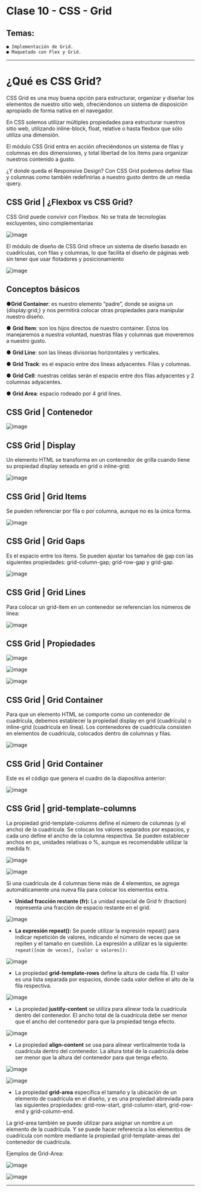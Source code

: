 # Clase 10 - CSS -  Grid

## Temas:

```
● Implementación de Grid.
● Maquetado con Flex y Grid.
```

---

# ¿Qué es CSS Grid?

CSS Grid es una muy buena opción para estructurar, organizar y diseñar los elementos de nuestro sitio web, ofreciéndonos un sistema de disposición apropiado de forma nativa en el navegador.

En CSS solemos utilizar múltiples propiedades para estructurar nuestros sitio web,
utilizando inline-block, float, relative o hasta flexbox que sólo utiliza una
dimensión.

El módulo CSS Grid entra en acción ofreciéndonos un sistema de filas y columnas en
dos dimensiones, y total libertad de los ítems para organizar nuestros contenido a
gusto.

¿Y donde queda el Responsive Design? Con CSS Grid podemos definir filas y
columnas como también redefinirlas a nuestro gusto dentro de un media query.

## CSS Grid | ¿Flexbox vs CSS Grid?

CSS Grid puede convivir con Flexbox. No se trata de tecnologías excluyentes,
sino complementarias

![image](https://github.com/eugenia1984/CodoACodo-FS-Java/assets/72580574/ad3c5079-eeb9-4c97-b7f9-20e6d3b7fff0)

El módulo de diseño de CSS Grid ofrece un sistema de diseño basado en
cuadrículas, con filas y columnas, lo que facilita el diseño de páginas web sin
tener que usar flotadores y posicionamiento

![image](https://github.com/eugenia1984/CodoACodo-FS-Java/assets/72580574/abca0b48-7ff3-4dcb-9dd3-6fbf84d76d52)

## Conceptos básicos

●**Grid Container**: es nuestro elemento “padre”, donde se asigna un
{display:grid;} y nos permitirá colocar otras propiedades para manipular
nuestro diseño.

● **Grid Item**: son los hijos directos de nuestro container. Estos los
manejaremos a nuestra voluntad, nuestras filas y columnas que
moveremos a nuestro gusto.

● **Grid Line**: son las líneas divisorias horizontales y verticales.

● **Grid Track**: es el espacio entre dos líneas adyacentes. Filas y columnas.

● **Grid Cell**: nuestras celdas serán el espacio entre dos filas adyacentes y 2
columnas adyacentes.

● **Grid Area**: espacio rodeado por 4 grid lines.

## CSS Grid | Contenedor

![image](https://github.com/eugenia1984/CodoACodo-FS-Java/assets/72580574/75a31999-af82-4f32-93cd-72f451ad4e9c)

## CSS Grid | Display

Un elemento HTML se transforma en un contenedor de grilla cuando tiene
su propiedad display seteada en grid o inline-grid:

![image](https://github.com/eugenia1984/CodoACodo-FS-Java/assets/72580574/66e73d42-c128-47ae-8a8c-956b0dc489ad)

## CSS Grid | Grid Items

Se pueden referenciar por fila o por columna, aunque no es la única forma.

![image](https://github.com/eugenia1984/CodoACodo-FS-Java/assets/72580574/9c780665-60f8-4fe0-ae03-cdd0a50166a1)

## CSS Grid | Grid Gaps

Es el espacio entre los ítems. Se pueden ajustar los tamaños de gap con las
siguientes propiedades: grid-column-gap; grid-row-gap y grid-gap.

![image](https://github.com/eugenia1984/CodoACodo-FS-Java/assets/72580574/781f5dc1-cb9d-4e64-89cf-17ab7fe2e701)

## CSS Grid | Grid Lines

Para colocar un grid-ítem en un contenedor se referencian los números de
línea:

![image](https://github.com/eugenia1984/CodoACodo-FS-Java/assets/72580574/3608e3d1-f463-4784-8cd0-a9f9d0c2993c)

## CSS Grid | Propiedades

![image](https://github.com/eugenia1984/CodoACodo-FS-Java/assets/72580574/4be2b525-afb2-4e2e-9475-9c02720f8a36)

![image](https://github.com/eugenia1984/CodoACodo-FS-Java/assets/72580574/9976c88b-5338-4e6f-82aa-d6ebb626395c)

![image](https://github.com/eugenia1984/CodoACodo-FS-Java/assets/72580574/3cd33e0b-4991-4efd-b959-22057029f0d7)

## CSS Grid | Grid Container

Para que un elemento HTML se comporte como un contenedor de
cuadrícula, debemos establecer la propiedad display en grid (cuadrícula) o
inline-grid (cuadrícula en línea). Los contenedores de cuadrícula consisten
en elementos de cuadrícula, colocados dentro de columnas y filas.

![image](https://github.com/eugenia1984/CodoACodo-FS-Java/assets/72580574/14758cf4-082c-41d4-9138-c765236e67ee)

## CSS Grid | Grid Container

Este es el código que genera el cuadro de la diapositiva anterior:

![image](https://github.com/eugenia1984/CodoACodo-FS-Java/assets/72580574/0b634fec-6d78-470c-b00a-5f2c7ee7c151)

## CSS Grid | grid-template-columns

La propiedad grid-template-columns define el número de columnas (y el
ancho) de la cuadrícula. Se colocan los valores separados por espacios, y cada
uno define el ancho de la columna respectiva. Se pueden establecer anchos
en px, unidades relativas o %, aunque es recomendable utilizar la medida fr.

![image](https://github.com/eugenia1984/CodoACodo-FS-Java/assets/72580574/52606a15-4a1d-4c13-9a16-5e0fd1ad1441)


![image](https://github.com/eugenia1984/CodoACodo-FS-Java/assets/72580574/bac77386-b521-423d-8dfb-03493b57edc8)

Si una cuadrícula de 4 columnas tiene más de 4 elementos, se agrega
automáticamente una nueva fila para colocar los elementos extra.

- **Unidad fracción restante (fr):** La unidad especial de Grid fr (fraction) representa una fracción de espacio
restante en el grid.

![image](https://github.com/eugenia1984/CodoACodo-FS-Java/assets/72580574/c29e8763-7df7-42f3-8ac0-008dc1193f53)

- **La expresión repeat():** Se puede utilizar la expresión repeat() para indicar repetición de valores,
indicando el número de veces que se repiten y el tamaño en cuestión.
La expresión a utilizar es la siguiente: ``repeat([núm de veces], [valor o valores]):``

![image](https://github.com/eugenia1984/CodoACodo-FS-Java/assets/72580574/d30201a3-6126-4725-ae6d-53e1ee8368ff)

- La propiedad **grid-template-rows** define la altura de cada fila. El valor es una lista separada por espacios, donde cada valor define el alto de la fila respectiva.

![image](https://github.com/eugenia1984/CodoACodo-FS-Java/assets/72580574/38620828-fe4c-4170-954d-300da10deb10)

- La propiedad **justify-content** se utiliza para alinear toda la cuadrícula dentro del contenedor. El ancho total de la cuadrícula debe ser menor que el ancho del contenedor para que la propiedad tenga efecto.

![image](https://github.com/eugenia1984/CodoACodo-FS-Java/assets/72580574/57daec23-f749-458d-91d0-3f5bbd3e2416)

- La propiedad **align-content** se usa para alinear verticalmente toda la
cuadrícula dentro del contenedor. La altura total de la cuadrícula debe ser
menor que la altura del contenedor para que tenga efecto.

![image](https://github.com/eugenia1984/CodoACodo-FS-Java/assets/72580574/57af77e0-1384-4736-9c2d-5fc1305f76fa)

![image](https://github.com/eugenia1984/CodoACodo-FS-Java/assets/72580574/ccd1232b-07da-4392-8289-fc2977dfef03)

- La propiedad **grid-area** especifica el tamaño y la ubicación de un elemento
de cuadrícula en el diseño, y es una propiedad abreviada para las siguientes
propiedades: grid-row-start, grid-column-start, grid-row-end y
grid-column-end.

La grid-area también se puede utilizar para asignar un nombre a un
elemento de la cuadrícula. Y se puede hacer referencia a los elementos de
cuadrícula con nombre mediante la propiedad grid-template-areas del
contenedor de cuadrícula.

Ejemplos de Grid-Area:

![image](https://github.com/eugenia1984/CodoACodo-FS-Java/assets/72580574/6ca35246-f227-4607-99b4-dfafc02e822c)

![image](https://github.com/eugenia1984/CodoACodo-FS-Java/assets/72580574/da86cc38-cce6-4474-b87b-9f21f9c84176)

---
